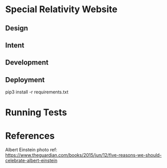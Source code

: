 # Special Relativity Website

## Design 

## Intent 

## Development 

## Deployment

pip3 install -r requirements.txt

# Running Tests



# References
Albert Einstein photo ref: https://www.theguardian.com/books/2015/jun/12/five-reasons-we-should-celebrate-albert-einstein

